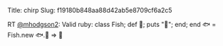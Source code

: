 Title: chirp
Slug: f19180b848aa88d42ab5e8709cf6a2c5

RT <a href="http://twitter.com/mhodgson2">@mhodgson2</a>: Valid ruby:
class Fish; def 🔪; puts "🍣"; end; end
🐟 = Fish.new
🐟.🔪 =&gt; 🍣
